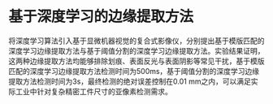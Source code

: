 # 基于深度学习的边缘提取方法

将深度学习算法引入基于显微机器视觉的复合式影像仪，分别提出基于模版匹配的深度学习边缘提取方法与基于阈值分割的深度学习边缘提取方法。实验结果证明，这两种边缘提取方法均能够排除划痕、表面反光与表面阴影等常见干扰，基于模版匹配的深度学习边缘提取方法检测时间为500ms，基于阈值分割的深度学习边缘提取方法检测时间为3s，最终检测的绝对误差控制在0.01 mm之内，可以满足实际工业中针对复杂精密工件尺寸的亚像素检测需求。